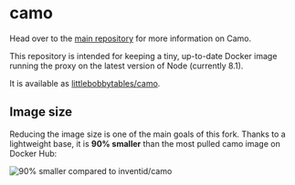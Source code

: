 # camo

Head over to the [main repository](https://github.com/atmos/camo) for more
information on Camo.

This repository is intended for keeping a tiny, up-to-date Docker image running
the proxy on the latest version of Node (currently 8.1).

It is available as [littlebobbytables/camo](https://hub.docker.com/r/littlebobbytables/camo/).

## Image size

Reducing the image size is one of the main goals of this fork.
Thanks to a lightweight base, it is **90% smaller** than the most
pulled camo image on Docker Hub:

![90% smaller compared to inventid/camo](http://i.imgur.com/cNJgsNO.png)

